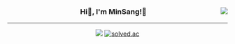 <div align="center">
  <img align="right" src="https://github-readme-stats.vercel.app/api/top-langs/?username=MinSang22Kim&theme=dracula&exclude_repo=clone-web-scrapper,clone-zoom&hide=Procfile&layout=compact&langs_count=8"/>

  ###  Hi👋, I'm MinSang!🐥
  ---
  <a href="https://hits.seeyoufarm.com"><img src="https://hits.seeyoufarm.com/api/count/incr/badge.svg?url=https%3A%2F%2Fgithub.com%2FMinSang22Kim%2Fhit-counter&count_bg=%236EE459&title_bg=%23555555&icon=&icon_color=%23E7E7E7&title=hits&edge_flat=false"/></a>
  <a href="https://solved.ac/mskim0217"><img alt="solved.ac" src="http://mazassumnida.wtf/api/mini/generate_badge?boj=mskim0217"/></a>


</div>

<!--
 <br> </br> <br> </br>
[![MinSang's GitHub stats](https://github-readme-stats.vercel.app/api?username=MinSang22Kim)](https://github.com/MinSang22Kim/github-readme-stats)
https://github-readme-stats.vercel.app/api?username=MinSang22Kim)&hide=stars,contribs&count_private=true&show_icons=true&&theme=radical
###  Once I Used🐥
  ---


-->
